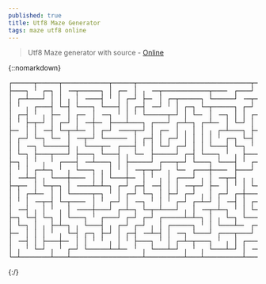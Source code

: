 ```yaml
---
published: true
title: Utf8 Maze Generator
tags: maze utf8 online
---
```

> Utf8 Maze generator with source - [Online](https://www.vidarholen.net/cgi-bin/labyrinth)

{::nomarkdown}
<pre>
┌─────┬─────┬───────────┬─────┬───────────────────────────┬───────┬───────┐ 
├───┐ ╵ ┌─┐ │ ╶─┬─────┐ │ ┌─╴ │ ╷ ╶─┬───────────┬───╴ ┌───┘ ┌─╴ ╷ │ ╶─┐ ╷ │ 
│ ┌─┴───┘ │ │ ╷ │ ╶───┤ ╵ │ ┌─┘ ├─╴ │ ┌─┬─────┐ └─────┘ ╶─┬─┘ ┌─┘ └─┐ │ │ │ 
│ ╵ ╷ ┌───┤ └─┤ └───┐ └───┤ │ ┌─┤ ╶─┘ ╵ │ ┌─┐ └─┬─────┐ ┌─┘ ┌─┤ ╶─┬─┘ │ └─┤ 
│ ┌─┤ ╵ ╷ ├─╴ │ ┌─╴ │ ╶─┐ ╵ │ ╵ └─────┬─┘ │ └─╴ │ ╶─┐ │ │ ┌─┤ └─╴ │ ┌─┴─┐ │ 
│ ╵ ├─┬─┘ │ ┌─┘ │ ╶─┼─╴ ├───┴───┐ ┌───┘ ┌─┴─┐ ┌─┴─╴ │ └─┘ │ ╵ ┌───┘ └─╴ │ │ 
├─╴ │ │ ╶─┤ └─┬─┴─╴ │ ┌─┘ ╶───┬─┘ │ ┌─╴ │ ╷ │ │ ╷ ┌─┴───┐ ├───┘ ┌───┬───┘ │ 
│ ┌─┘ └─┐ └─╴ │ ╶─┬─┘ └─────╴ │ ┌─┤ │ ┌─┘ │ │ │ │ ╵ ┌─┐ └─┤ ┌───┴─╴ │ ╶─┐ │ 
│ │ ╶─┐ └─────┤ ╷ └───┬─╴ ┌───┤ ╵ │ └─┘ ┌─┘ │ │ └───┤ └─┐ ╵ │ ╷ ┌───┴─┐ └─┤ 
│ └─┐ ├───┬───┘ ├───┐ └───┤ ╷ └─╴ ├─────┘ ┌─┤ └───┐ ╵ ╷ ├───┴─┘ │ ╶─┐ └─┐ │ 
├─┐ │ ╵ ╷ ╵ ┌───┤ ╶─┴───┐ │ ├─────┘ ┌───┬─┘ └───┐ └───┤ ╵ ┌───┐ └─┐ └─┐ ╵ │ 
│ ╵ │ ┌─┴─┐ ╵ ╷ └───┐ ╷ │ ╵ │ ╶─┬─┬─┘ ╷ └─╴ ┌───┼───╴ ├───┘ ╷ │ ┌─┴─┐ └─┐ │ 
│ ╶─┴─┤ ╷ └───┼───╴ │ │ └───┼─╴ │ ╵ ╷ │ ┌───┘ ╷ │ ╶─┬─┤ ╷ ╷ ├─┘ │ ╷ └─┐ └─┤ 
├─┬─╴ │ └─┬─┐ │ ╶───┴─┴─┐ ┌─┘ ┌─┤ ╶─┤ │ │ ╶─┬─┘ ├─╴ │ ╵ │ └─┘ ╶─┤ ├─┐ │ ╷ │ 
│ │ ┌─┴─╴ │ │ └─────┬─┐ ╵ │ ┌─┘ └─┐ │ ├─┘ ┌─┘ ╷ │ ┌─┘ ┌─┼───────┘ │ │ │ │ │ 
│ ╵ │ ╶─┬─┤ └─┬───╴ │ ╵ ┌─┘ │ ╶─┐ ╵ │ ╵ ┌─┘ ┌─┴─┘ │ ╶─┤ │ ┌───────┘ │ └─┤ │ 
│ ╶─┤ ╷ │ ╵ ╷ │ ╶───┼───┘ ┌─┴─┐ └─┬─┴───┘ ╷ │ ╶─┬─┴─┐ ╵ │ └─────┐ ╶─┴─┐ │ │ 
├─┐ └─┤ └─┐ │ └───┐ ╵ ┌───┘ ┌─┘ ┌─┘ ┌─────┴─┴─┐ │ ╷ └─┐ └───┬─╴ ├─╴ ╷ │ ╵ │ 
│ └─┐ │ ╷ ├─┴─┐ ╷ └───┤ ╷ ┌─┘ ┌─┘ ╷ │ ┌─────┐ ╵ │ └───┴─╴ ┌─┘ ┌─┘ ╶─┴─┴─┐ │ 
├─╴ │ │ │ ╵ ╷ └─┤ ┌─┐ ├─┘ │ ┌─┤ ╶─┴─┤ │ ╶─┐ └───┘ ┌───┬───┘ ┌─┤ ╶───┐ ╷ │ │ 
│ ╶─┤ │ ├───┼─╴ │ │ ╵ ╵ ╷ │ ╵ ├───┐ ╵ │ ┌─┴─┬───┐ ╵ ╷ │ ┌───┤ └───┐ │ │ │ │ 
│ ╷ ╵ └─┘ ╷ ╵ ┌─┘ └─────┴─┴─╴ ╵ ╷ └───┴─┘ ╷ ╵ ╷ └───┴─┘ │ ╶─┘ ╷ ╶─┘ │ └─┘ │ 
└─┴───────┴───┴─────────────────┴─────────┴───┴─────────┴─────┴─────┴─────┘ 
</pre>
{:/}
